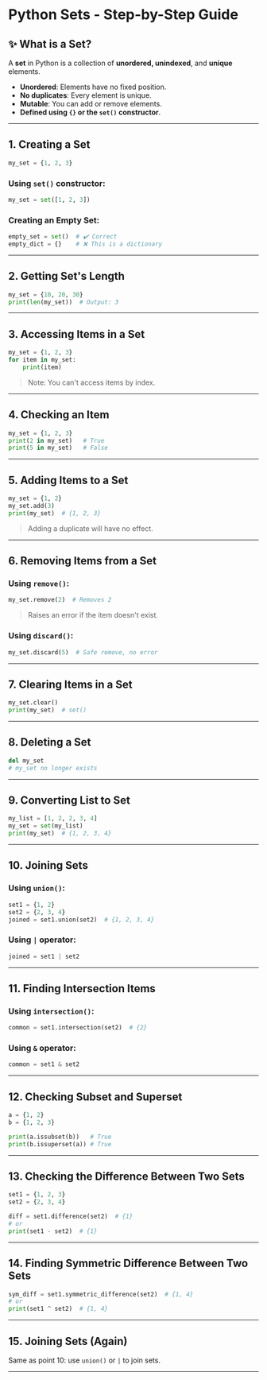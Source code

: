 # Python Sets - Step-by-Step Guide

## ✨ What is a Set?

A **set** in Python is a collection of **unordered, unindexed**, and **unique** elements.

* **Unordered**: Elements have no fixed position.
* **No duplicates**: Every element is unique.
* **Mutable**: You can add or remove elements.
* **Defined using `{}` or the `set()` constructor**.

---

## 1. Creating a Set

```python
my_set = {1, 2, 3}
```

### Using `set()` constructor:

```python
my_set = set([1, 2, 3])
```

### Creating an Empty Set:

```python
empty_set = set()  # ✔️ Correct
empty_dict = {}    # ❌ This is a dictionary
```

---

## 2. Getting Set's Length

```python
my_set = {10, 20, 30}
print(len(my_set))  # Output: 3
```

---

## 3. Accessing Items in a Set

```python
my_set = {1, 2, 3}
for item in my_set:
    print(item)
```

> Note: You can't access items by index.

---

## 4. Checking an Item

```python
my_set = {1, 2, 3}
print(2 in my_set)   # True
print(5 in my_set)   # False
```

---

## 5. Adding Items to a Set

```python
my_set = {1, 2}
my_set.add(3)
print(my_set)  # {1, 2, 3}
```

> Adding a duplicate will have no effect.

---

## 6. Removing Items from a Set

### Using `remove()`:

```python
my_set.remove(2)  # Removes 2
```

> Raises an error if the item doesn't exist.

### Using `discard()`:

```python
my_set.discard(5)  # Safe remove, no error
```

---

## 7. Clearing Items in a Set

```python
my_set.clear()
print(my_set)  # set()
```

---

## 8. Deleting a Set

```python
del my_set
# my_set no longer exists
```

---

## 9. Converting List to Set

```python
my_list = [1, 2, 2, 3, 4]
my_set = set(my_list)
print(my_set)  # {1, 2, 3, 4}
```

---

## 10. Joining Sets

### Using `union()`:

```python
set1 = {1, 2}
set2 = {2, 3, 4}
joined = set1.union(set2)  # {1, 2, 3, 4}
```

### Using `|` operator:

```python
joined = set1 | set2
```

---

## 11. Finding Intersection Items

### Using `intersection()`:

```python
common = set1.intersection(set2)  # {2}
```

### Using `&` operator:

```python
common = set1 & set2
```

---

## 12. Checking Subset and Superset

```python
a = {1, 2}
b = {1, 2, 3}

print(a.issubset(b))   # True
print(b.issuperset(a)) # True
```

---

## 13. Checking the Difference Between Two Sets

```python
set1 = {1, 2, 3}
set2 = {2, 3, 4}

diff = set1.difference(set2)  # {1}
# or
print(set1 - set2)  # {1}
```

---

## 14. Finding Symmetric Difference Between Two Sets

```python
sym_diff = set1.symmetric_difference(set2)  # {1, 4}
# or
print(set1 ^ set2)  # {1, 4}
```

---

## 15. Joining Sets (Again)

Same as point 10: use `union()` or `|` to join sets.

---
